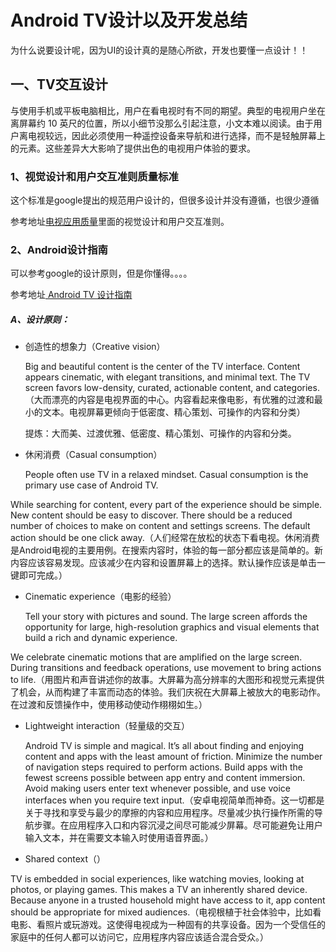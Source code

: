# Android TV设计以及开发总结
为什么说要设计呢，因为UI的设计真的是随心所欲，开发也要懂一点设计！！
## 一、TV交互设计
  与使用手机或平板电脑相比，用户在看电视时有不同的期望。典型的电视用户坐在离屏幕约 10 英尺的位置，所以小细节没那么引起注意，小文本难以阅读。由于用户离电视较远，因此必须使用一种遥控设备来导航和进行选择，而不是轻触屏幕上的元素。这些差异大大影响了提供出色的电视用户体验的要求。
### 1、视觉设计和用户交互准则质量标准
  这个标准是google提出的规范用户设计的，但很多设计并没有遵循，也很少遵循

参考地址[电视应用质量](https://developer.android.google.cn/docs/quality-guidelines/tv-app-quality)里面的视觉设计和用户交互准则。

### 2、Android设计指南
  可以参考google的设计原则，但是你懂得。。。。
  
  参考地址[ Android TV 设计指南](https://designguidelines.withgoogle.com/android-tv/tv-apps/app-structure.html)
##### A、设计原则：
  - 创造性的想象力（Creative vision）
  
    Big and beautiful content is the center of the TV interface. Content appears cinematic, with elegant transitions, and minimal text. The TV screen favors low-density, curated, actionable content, and categories.（大而漂亮的内容是电视界面的中心。内容看起来像电影，有优雅的过渡和最小的文本。电视屏幕更倾向于低密度、精心策划、可操作的内容和分类）
    
    提炼：大而美、过渡优雅、低密度、精心策划、可操作的内容和分类。
  - 休闲消费（Casual consumption）
  
    People often use TV in a relaxed mindset. Casual consumption is the primary use case of Android TV.

While searching for content, every part of the experience should be simple. New content should be easy to discover. There should be a reduced number of choices to make on content and settings screens. The default action should be one click away.（人们经常在放松的状态下看电视。休闲消费是Android电视的主要用例。在搜索内容时，体验的每一部分都应该是简单的。新内容应该容易发现。应该减少在内容和设置屏幕上的选择。默认操作应该是单击一键即可完成。）

  - Cinematic experience（电影的经验）
  
    Tell your story with pictures and sound. The large screen affords the opportunity for large, high-resolution graphics and visual elements that build a rich and dynamic experience.

We celebrate cinematic motions that are amplified on the large screen. During transitions and feedback operations, use movement to bring actions to life.（用图片和声音讲述你的故事。大屏幕为高分辨率的大图形和视觉元素提供了机会，从而构建了丰富而动态的体验。我们庆祝在大屏幕上被放大的电影动作。在过渡和反馈操作中，使用移动使动作栩栩如生。）

 - Lightweight interaction（轻量级的交互）
 
   Android TV is simple and magical. It’s all about finding and enjoying content and apps with the least amount of friction. Minimize the number of navigation steps required to perform actions. Build apps with the fewest screens possible between app entry and content immersion. Avoid making users enter text whenever possible, and use voice interfaces when you require text input.（安卓电视简单而神奇。这一切都是关于寻找和享受与最少的摩擦的内容和应用程序。尽量减少执行操作所需的导航步骤。在应用程序入口和内容沉浸之间尽可能减少屏幕。尽可能避免让用户输入文本，并在需要文本输入时使用语音界面。）

 - Shared context（）
 
 TV is embedded in social experiences, like watching movies, looking at photos, or playing games. This makes a TV an inherently shared device. Because anyone in a trusted household might have access to it, app content should be appropriate for mixed audiences.（电视根植于社会体验中，比如看电影、看照片或玩游戏。这使得电视成为一种固有的共享设备。因为一个受信任的家庭中的任何人都可以访问它，应用程序内容应该适合混合受众。）


